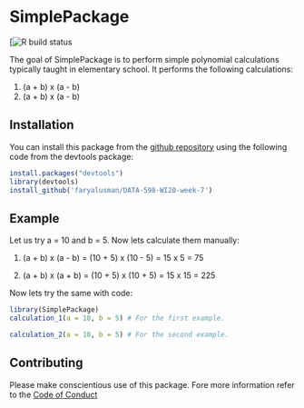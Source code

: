 
# SimplePackage

<!-- badges: start -->
[![R build status](https://github.com/faryalusman/DATA-598-WI20-week-7/workflows/R-CMD-check/badge.svg)

<!-- badges: end -->

The goal of SimplePackage is to perform simple polynomial calculations typically taught in elementary school. It performs the following calculations:
  
  1. (a  +  b) x (a  -  b)
  2. (a  +  b) x (a  -  b)
  

## Installation

You can install this package from the [github repository](https://github.com/faryalusman/DATA-598-WI20-week-7) using the following code from the devtools package:

``` r
install.packages("devtools")
library(devtools)
install_github('faryalusman/DATA-598-WI20-week-7')
```

## Example

Let us try a = 10 and b = 5. Now lets calculate them manually:

  1. (a  +  b) x (a  -  b) = (10 + 5) x (10 - 5) = 15 x 5 = 75
  
  2. (a  +  b) x (a  + b) = (10 + 5) x (10 + 5) = 15 x 15 = 225
  

Now lets try the same with code:

``` r
library(SimplePackage)
calculation_1(a = 10, b = 5) # For the first example. 
```

``` r
calculation_2(a = 10, b = 5) # For the second example. 
```

## Contributing
Please make conscientious use of this package. Fore more information refer to the [Code of Conduct](CODE_OF_CONDUCT.md)
